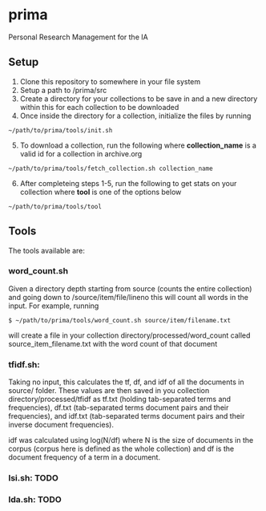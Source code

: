 # prima
Personal Research Management for the IA

## Setup
1. Clone this repository to somewhere in your file system
2. Setup a path to /prima/src
3. Create a directory for your collections to be save in and a new directory within this for each collection to be downloaded
4. Once inside the directory for a collection, initialize the files by running 
  >
    ~/path/to/prima/tools/init.sh
5. To download a collection, run the following where **collection_name** is a valid id for a collection in archive.org
  >
    ~/path/to/prima/tools/fetch_collection.sh collection_name 

6. After completeing steps 1-5, run the following to get stats on your collection where **tool** is one of the options below
  >
    ~/path/to/prima/tools/tool 

## Tools
The tools available are:

### word_count.sh
Given a directory depth starting from source (counts the entire collection) and going down to /source/item/file/lineno this will count all words in the input. For example, running 
  >
    $ ~/path/to/prima/tools/word_count.sh source/item/filename.txt
will create a file in your collection directory/processed/word_count called source_item_filename.txt with the word count of that document

### tfidf.sh: 
Taking no input, this calculates the tf, df, and idf of all the documents in source/ folder. These values are then saved in you collection directory/processed/tfidf as tf.txt (holding tab-separated terms and frequencies), df.txt (tab-separated terms document pairs and their frequencies), and idf.txt (tab-separated terms document pairs and their inverse document frequencies).

idf was calculated using log(N/df) where N is the size of documents in the corpus (corpus here is defined as the whole collection) and df is the document frequency of a term in a document.
### lsi.sh: TODO
### lda.sh: TODO
